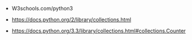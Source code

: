 - W3schools.com/python3

- https://docs.python.org/2/library/collections.html

- https://docs.python.org/3.3/library/collections.html#collections.Counter